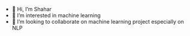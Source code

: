 - 👋 Hi, I’m Shahar
- 👀 I’m interested in machine learning
- 💞️ I’m looking to collaborate on machine learning project especially on NLP


